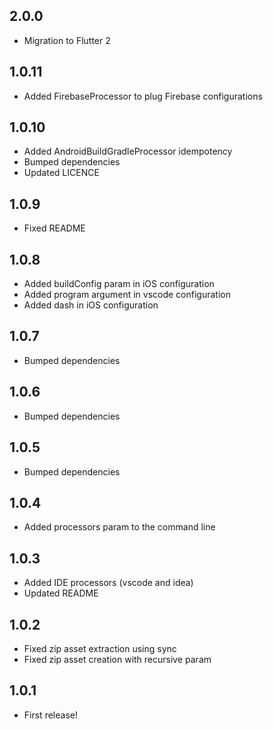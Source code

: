 ## 2.0.0
* Migration to Flutter 2

## 1.0.11
* Added FirebaseProcessor to plug Firebase configurations

## 1.0.10
* Added AndroidBuildGradleProcessor idempotency
* Bumped dependencies
* Updated LICENCE

## 1.0.9
* Fixed README

## 1.0.8
* Added buildConfig param in iOS configuration
* Added program argument in vscode configuration
* Added dash in iOS configuration

## 1.0.7
* Bumped dependencies

## 1.0.6
* Bumped dependencies

## 1.0.5
* Bumped dependencies

## 1.0.4
* Added processors param to the command line

## 1.0.3
* Added IDE processors (vscode and idea)
* Updated README

## 1.0.2
* Fixed zip asset extraction using sync
* Fixed zip asset creation with recursive param

## 1.0.1

* First release!
